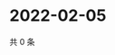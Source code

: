 # 2022-02-05

共 0 条

<!-- BEGIN WEIBO -->
<!-- 最后更新时间 Sat Feb 05 2022 11:00:54 GMT+0800 (China Standard Time) -->

<!-- END WEIBO -->
